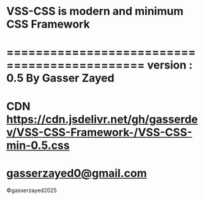 # VSS-CSS is modern and minimum CSS Framework 
=============================================
version : 0.5
By Gasser Zayed
==============
CDN https://cdn.jsdelivr.net/gh/gasserdev/VSS-CSS-Framework-/VSS-CSS-min-0.5.css
===========
gasserzayed0@gmail.com
====================
©gasserzayed2025
